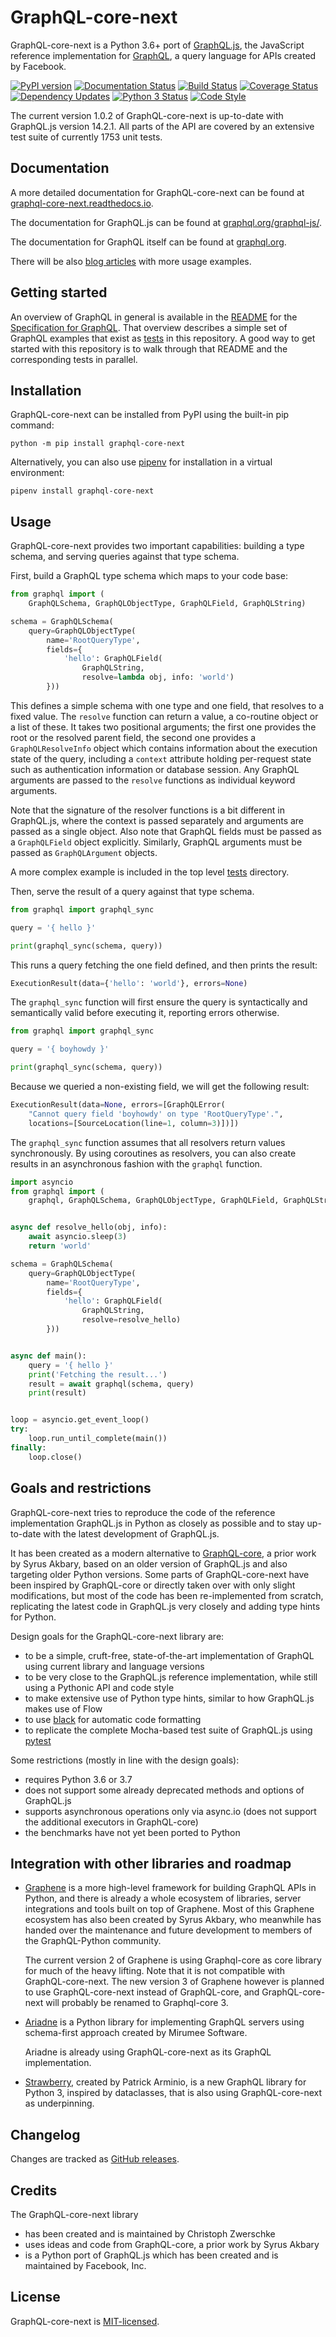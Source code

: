 # GraphQL-core-next

GraphQL-core-next is a Python 3.6+ port of [GraphQL.js](https://github.com/graphql/graphql-js),
the JavaScript reference implementation for [GraphQL](https://graphql.org/),
a query language for APIs created by Facebook.

[![PyPI version](https://badge.fury.io/py/GraphQL-core-next.svg)](https://badge.fury.io/py/GraphQL-core-next)
[![Documentation Status](https://readthedocs.org/projects/graphql-core-next/badge/)](https://graphql-core-next.readthedocs.io)
[![Build Status](https://travis-ci.com/graphql-python/graphql-core-next.svg?branch=master)](https://travis-ci.com/graphql-python/graphql-core-next)
[![Coverage Status](https://codecov.io/gh/graphql-python/graphql-core-next/branch/master/graph/badge.svg)](https://codecov.io/gh/graphql-python/graphql-core-next)
[![Dependency Updates](https://pyup.io/repos/github/graphql-python/graphql-core-next/shield.svg)](https://pyup.io/repos/github/graphql-python/graphql-core-next/)
[![Python 3 Status](https://pyup.io/repos/github/graphql-python/graphql-core-next/python-3-shield.svg)](https://pyup.io/repos/github/graphql-python/graphql-core-next/)
[![Code Style](https://img.shields.io/badge/code%20style-black-000000.svg)](https://github.com/ambv/black)

The current version 1.0.2 of GraphQL-core-next is up-to-date with GraphQL.js version
14.2.1. All parts of the API are covered by an extensive test suite of currently 1753
unit tests.


## Documentation

A more detailed documentation for GraphQL-core-next can be found at
[graphql-core-next.readthedocs.io](https://graphql-core-next.readthedocs.io/).

The documentation for GraphQL.js can be found at [graphql.org/graphql-js/](https://graphql.org/graphql-js/).

The documentation for GraphQL itself can be found at [graphql.org](https://graphql.org/).


There will be also [blog articles](https://cito.github.io/tags/graphql/) with more usage
examples.


## Getting started

An overview of GraphQL in general is available in the
[README](https://github.com/facebook/graphql/blob/master/README.md) for the
[Specification for GraphQL](https://github.com/facebook/graphql). That overview
describes a simple set of GraphQL examples that exist as [tests](tests) in this
repository. A good way to get started with this repository is to walk through that
README and the corresponding tests in parallel.


## Installation

GraphQL-core-next can be installed from PyPI using the built-in pip command:

    python -m pip install graphql-core-next

Alternatively, you can also use [pipenv](https://docs.pipenv.org/) for installation in a
virtual environment:

    pipenv install graphql-core-next


## Usage

GraphQL-core-next provides two important capabilities: building a type schema, and
serving queries against that type schema.

First, build a GraphQL type schema which maps to your code base:

```python
from graphql import (
    GraphQLSchema, GraphQLObjectType, GraphQLField, GraphQLString)

schema = GraphQLSchema(
    query=GraphQLObjectType(
        name='RootQueryType',
        fields={
            'hello': GraphQLField(
                GraphQLString,
                resolve=lambda obj, info: 'world')
        }))
```

This defines a simple schema with one type and one field, that resolves to a fixed
value. The `resolve` function can return a value, a co-routine object or a list of
these. It takes two positional arguments; the first one provides the root or the
resolved parent field, the second one provides a `GraphQLResolveInfo` object which
contains information about the execution state of the query, including a `context`
attribute holding per-request state such as authentication information or database
session. Any GraphQL arguments are passed to the `resolve` functions as individual
keyword arguments.

Note that the signature of the resolver functions is a bit different in GraphQL.js,
where the context is passed separately and arguments are passed as a single object.
Also note that GraphQL fields must be passed as a `GraphQLField` object explicitly.
Similarly, GraphQL arguments must be passed as `GraphQLArgument` objects.

A more complex example is included in the top level [tests](tests) directory.

Then, serve the result of a query against that type schema.

```python
from graphql import graphql_sync

query = '{ hello }'

print(graphql_sync(schema, query))
```

This runs a query fetching the one field defined, and then prints the result:

```python
ExecutionResult(data={'hello': 'world'}, errors=None)
```

The `graphql_sync` function will first ensure the query is syntactically and
semantically valid before executing it, reporting errors otherwise.

```python
from graphql import graphql_sync

query = '{ boyhowdy }'

print(graphql_sync(schema, query))
```

Because we queried a non-existing field, we will get the following result:

```python
ExecutionResult(data=None, errors=[GraphQLError(
    "Cannot query field 'boyhowdy' on type 'RootQueryType'.",
    locations=[SourceLocation(line=1, column=3)])])
```

The `graphql_sync` function assumes that all resolvers return values synchronously. By
using coroutines as resolvers, you can also create results in an asynchronous fashion
with the `graphql` function.

```python
import asyncio
from graphql import (
    graphql, GraphQLSchema, GraphQLObjectType, GraphQLField, GraphQLString)


async def resolve_hello(obj, info):
    await asyncio.sleep(3)
    return 'world'

schema = GraphQLSchema(
    query=GraphQLObjectType(
        name='RootQueryType',
        fields={
            'hello': GraphQLField(
                GraphQLString,
                resolve=resolve_hello)
        }))


async def main():
    query = '{ hello }'
    print('Fetching the result...')
    result = await graphql(schema, query)
    print(result)


loop = asyncio.get_event_loop()
try:
    loop.run_until_complete(main())
finally:
    loop.close()
```


## Goals and restrictions

GraphQL-core-next tries to reproduce the code of the reference implementation GraphQL.js
in Python as closely as possible and to stay up-to-date with the latest development of
GraphQL.js.

It has been created as a modern alternative to
[GraphQL-core](https://github.com/graphql-python/graphql-core), a prior work
by Syrus Akbary, based on an older version of GraphQL.js and also targeting
older Python versions. Some parts of GraphQL-core-next have been inspired by
GraphQL-core or directly taken over with only slight modifications, but most of the code
has been re-implemented from scratch, replicating the latest code in GraphQL.js very
closely and adding type hints for Python.

Design goals for the GraphQL-core-next library are:

* to be a simple, cruft-free, state-of-the-art implementation of GraphQL using current
  library and language versions
* to be very close to the GraphQL.js reference implementation, while still using a
  Pythonic API and code style
* to make extensive use of Python type hints, similar to how GraphQL.js makes use of Flow
* to use [black](https://github.com/ambv/black) for automatic code formatting
* to replicate the complete Mocha-based test suite of GraphQL.js using
  [pytest](https://docs.pytest.org/)

Some restrictions (mostly in line with the design goals):

* requires Python 3.6 or 3.7
* does not support some already deprecated methods and options of GraphQL.js
* supports asynchronous operations only via async.io
  (does not support the additional executors in GraphQL-core)
* the benchmarks have not yet been ported to Python


## Integration with other libraries and roadmap

* [Graphene](http://graphene-python.org/) is a more high-level framework for building
  GraphQL APIs in Python, and there is already a whole ecosystem of libraries, server
  integrations and tools built on top of Graphene. Most of this Graphene ecosystem has
  also been created by Syrus Akbary, who meanwhile has handed over the maintenance
  and future development to members of the GraphQL-Python community.

  The current version 2 of Graphene is using Graphql-core as core library for much of
  the heavy lifting. Note that it is not compatible with GraphQL-core-next. 
  The  new version 3 of Graphene however is planned to use GraphQL-core-next instead of
  GraphQL-core, and GraphQL-core-next will probably be renamed to Graphql-core 3.
  
* [Ariadne](https://github.com/mirumee/ariadne) is a Python library for implementing
  GraphQL servers using schema-first approach created by Mirumee Software.
  
  Ariadne is already using GraphQL-core-next as its GraphQL implementation.
  
* [Strawberry](https://github.com/strawberry-graphql/strawberry), created by Patrick
  Arminio, is a new GraphQL library for Python 3, inspired by dataclasses,
  that is also using GraphQL-core-next as underpinning.


## Changelog

Changes are tracked as
[GitHub releases](https://github.com/graphql-python/graphql-core-next/releases).


## Credits

The GraphQL-core-next library
* has been created and is maintained by Christoph Zwerschke
* uses ideas and code from GraphQL-core, a prior work by Syrus Akbary
* is a Python port of GraphQL.js which has been created and is maintained
  by Facebook, Inc.


## License

GraphQL-core-next is
[MIT-licensed](https://github.com/graphql-python/graphql-core-next/blob/master/LICENSE).
